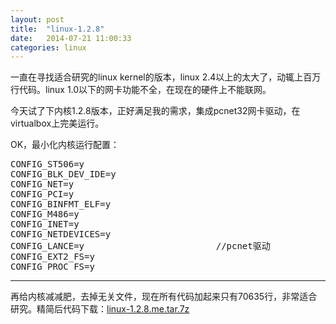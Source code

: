 ```yaml
---
layout: post
title:  "linux-1.2.8"
date:   2014-07-21 11:00:33
categories: linux
---
```


一直在寻找适合研究的linux kernel的版本，linux 2.4以上的太大了，动辄上百万行代码。linux 1.0以下的网卡功能不全，在现在的硬件上不能联网。

今天试了下内核1.2.8版本，正好满足我的需求，集成pcnet32网卡驱动，在virtualbox上完美运行。

OK，最小化内核运行配置：
<pre>
CONFIG_ST506=y
CONFIG_BLK_DEV_IDE=y
CONFIG_NET=y
CONFIG_PCI=y
CONFIG_BINFMT_ELF=y
CONFIG_M486=y
CONFIG_INET=y
CONFIG_NETDEVICES=y
CONFIG_LANCE=y                         //pcnet驱动
CONFIG_EXT2_FS=y
CONFIG_PROC_FS=y
</pre>

<hr>

再给内核减减肥，去掉无关文件，现在所有代码加起来只有70635行，非常适合研究。精简后代码下载：<a href="http://pan.baidu.com/s/1o6JTTl4">linux-1.2.8.me.tar.7z</a>

